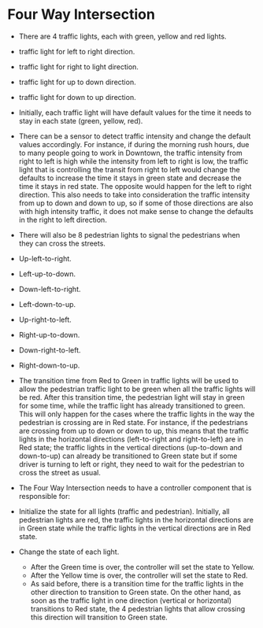 # Four Way Intersection

* There are 4 traffic lights, each with green, yellow and red lights.
 * traffic light for left to right direction.
 * traffic light for right to light direction.
 * traffic light for up to down direction.
 * traffic light for down to up direction.

* Initially, each traffic light will have default values for the time it needs to stay in each state (green, yellow, red).

 * There can be a sensor to detect traffic intensity and change the default values accordingly. For instance, if during the morning rush hours, due to many people going to work in Downtown, the traffic intensity from right to left is high while the intensity from left to right is low, the traffic light that is controlling the transit from right to left would change the defaults to increase the time it stays in green state and decrease the time it stays in red state. The opposite would happen for the left to right direction. This also needs to take into consideration the traffic intensity from up to down and down to up, so if some of those directions are also with high intensity traffic, it does not make sense to change the defaults in the right to left direction.

* There will also be 8 pedestrian lights to signal the pedestrians when they can cross the streets.
 * Up-left-to-right.
 * Left-up-to-down.
 * Down-left-to-right.
 * Left-down-to-up.
 * Up-right-to-left.
 * Right-up-to-down.
 * Down-right-to-left.
 * Right-down-to-up.

* The transition time from Red to Green in traffic lights will be used to allow the pedestrian traffic light to be green when all the traffic lights will be red. After this transition time, the pedestrian light will stay in green for some time, while the traffic light has already transitioned to green. This will only happen for the cases where the traffic lights in the way the pedestrian is crossing are in Red state. For instance, if the pedestrians are crossing from up to down or down to up, this means that the traffic lights in the horizontal directions (left-to-right and right-to-left) are in Red state; the traffic lights in the vertical directions (up-to-down and down-to-up) can already be transitioned to Green state but if some driver is turning to left or right, they need to wait for the pedestrian to cross the street as usual.

* The Four Way Intersection needs to have a controller component that is responsible for:
 * Initialize the state for all lights (traffic and pedestrian). Initially, all pedestrian lights are red, the traffic lights in the horizontal directions are in Green state while the traffic lights in the vertical directions are in Red state.
 * Change the state of each light.
   * After the Green time is over, the controller will set the state to Yellow.
   * After the Yellow time is over, the controller will set the state to Red.
   * As said before, there is a transition time for the traffic lights in the other direction to transition to Green state. On the other hand, as soon as the traffic light in one direction (vertical or horizontal) transitions to Red state, the 4 pedestrian lights that allow crossing this direction will transition to Green state.

